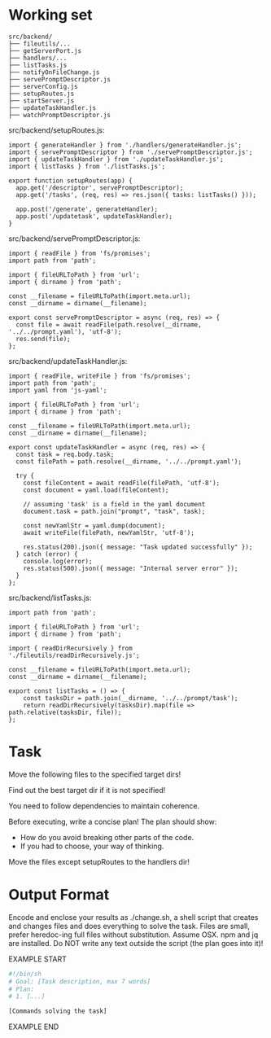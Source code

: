 # Working set

```
src/backend/
├── fileutils/...
├── getServerPort.js
├── handlers/...
├── listTasks.js
├── notifyOnFileChange.js
├── servePromptDescriptor.js
├── serverConfig.js
├── setupRoutes.js
├── startServer.js
├── updateTaskHandler.js
├── watchPromptDescriptor.js

```
src/backend/setupRoutes.js:
```
import { generateHandler } from './handlers/generateHandler.js';
import { servePromptDescriptor } from './servePromptDescriptor.js';
import { updateTaskHandler } from './updateTaskHandler.js';
import { listTasks } from './listTasks.js';

export function setupRoutes(app) {
  app.get('/descriptor', servePromptDescriptor);
  app.get('/tasks', (req, res) => res.json({ tasks: listTasks() }));

  app.post('/generate', generateHandler);
  app.post('/updatetask', updateTaskHandler);
}

```

src/backend/servePromptDescriptor.js:
```
import { readFile } from 'fs/promises';
import path from 'path';

import { fileURLToPath } from 'url';
import { dirname } from 'path';

const __filename = fileURLToPath(import.meta.url);
const __dirname = dirname(__filename);

export const servePromptDescriptor = async (req, res) => {
  const file = await readFile(path.resolve(__dirname, '../../prompt.yaml'), 'utf-8');
  res.send(file);
};

```

src/backend/updateTaskHandler.js:
```
import { readFile, writeFile } from 'fs/promises';
import path from 'path';
import yaml from 'js-yaml';

import { fileURLToPath } from 'url';
import { dirname } from 'path';

const __filename = fileURLToPath(import.meta.url);
const __dirname = dirname(__filename);

export const updateTaskHandler = async (req, res) => {
  const task = req.body.task;
  const filePath = path.resolve(__dirname, '../../prompt.yaml');

  try {
    const fileContent = await readFile(filePath, 'utf-8');
    const document = yaml.load(fileContent);

    // assuming 'task' is a field in the yaml document
    document.task = path.join("prompt", "task", task);

    const newYamlStr = yaml.dump(document);
    await writeFile(filePath, newYamlStr, 'utf-8');
    
    res.status(200).json({ message: "Task updated successfully" });
  } catch (error) {
    console.log(error);
    res.status(500).json({ message: "Internal server error" });
  }
};

```

src/backend/listTasks.js:
```
import path from 'path';

import { fileURLToPath } from 'url';
import { dirname } from 'path';

import { readDirRecursively } from './fileutils/readDirRecursively.js';

const __filename = fileURLToPath(import.meta.url);
const __dirname = dirname(__filename);

export const listTasks = () => {
    const tasksDir = path.join(__dirname, '../../prompt/task');
    return readDirRecursively(tasksDir).map(file => path.relative(tasksDir, file));
};

```


# Task

Move the following files to the specified target dirs!

Find out the best target dir if it is not specified!

You need to follow dependencies to maintain coherence.

Before executing, write a concise plan! The plan should show:
 - How do you avoid breaking other parts of the code.
 - If you had to choose, your way of thinking.

Move the files except setupRoutes to the handlers dir!


# Output Format

Encode and enclose your results as ./change.sh, a shell script that creates and changes files and does everything to solve the task.
Files are small, prefer heredoc-ing full files without substitution.
Assume OSX.
npm and jq are installed.
Do NOT write any text outside the script (the plan goes into it)!


EXAMPLE START

```sh
#!/bin/sh
# Goal: [Task description, max 7 words]
# Plan:
# 1. [...]

[Commands solving the task]
```

EXAMPLE END


